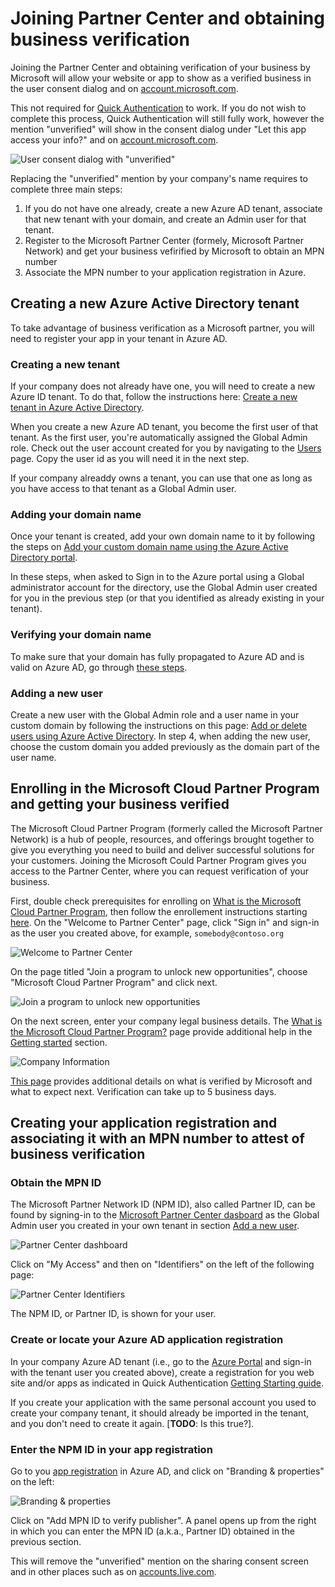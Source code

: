 # Joining Partner Center and obtaining business verification

Joining the Partner Center and obtaining verification of your business by Microsoft will allow your website or app to show as a verified business in the user consent dialog and on [account.microsoft.com](https://account.live.com/consent/Manage). 

This not required for [Quick Authentication](../README.md) to work. If you do not wish to complete this process, Quick Authentication will still fully work, however the mention "unverified" will show in the consent dialog under "Let this app access your info?" and on [account.microsoft.com](https://account.live.com/consent/Manage).

![User consent dialog with "unverified"](./media/user-consent-dialog.PNG)

Replacing the "unverified" mention by your company's name requires to complete three main steps:
1. If you do not have one already, create a new Azure AD tenant, associate that new tenant with your domain, and create an Admin user for that tenant.
3. Register to the Microsoft Partner Center (formely, Microsoft Partner Network) and get your business vefirified by Microsoft to obtain an MPN number
4. Associate the MPN number to your application registration in Azure.

## Creating a new Azure Active Directory tenant
To take advantage of business verification as a Microsoft partner, you will need to register your app in your tenant in Azure AD.

### Creating a new tenant
If your company does not already have one, you will need to create a new Azure ID tenant. To do that, follow the instructions here: [Create a new tenant in Azure Active Directory](https://learn.microsoft.com/en-us/azure/active-directory/fundamentals/active-directory-access-create-new-tenant). 

When you create a new Azure AD tenant, you become the first user of that tenant. As the first user, you're automatically assigned the Global Admin role. Check out the user account created for you by navigating to the [Users](https://portal.azure.com/#blade/Microsoft_AAD_IAM/UsersManagementMenuBlade/MsGraphUsers) page. Copy the user id as you will need it in the next step.

If your company alreaddy owns a tenant, you can use that one as long as you have access to that tenant as a Global Admin user. 

### Adding your domain name
Once your tenant is created, add your own domain name to it by following the steps on [Add your custom domain name using the Azure Active Directory portal](https://learn.microsoft.com/en-us/azure/active-directory/fundamentals/add-custom-domain). 

In these steps, when asked to Sign in to the Azure portal using a Global administrator account for the directory, use the Global Admin user created for you in the previous step (or that you identified as already existing in your tenant).

### Verifying your domain name
To make sure that your domain has fully propagated to Azure AD and is valid on Azure AD, go through [these steps](https://learn.microsoft.com/en-us/azure/active-directory/fundamentals/add-custom-domain#verify-your-custom-domain-name).

### Adding a new user
Create a new user with the Global Admin role and a user name in your custom domain by following the instructions on this page: [Add or delete users using Azure Active Directory](https://learn.microsoft.com/en-us/azure/active-directory/fundamentals/add-users-azure-active-directory). In step 4, when adding the new user, choose the custom domain you added previously as the domain part of the user name.

## Enrolling in the Microsoft Cloud Partner Program and getting your business verified
The Microsoft Cloud Partner Program (formerly called the Microsoft Partner Network) is a hub of people, resources, and offerings brought together to give you everything you need to build and deliver successful solutions for your customers. Joining the Microsoft Could Partner Program gives you access to the Partner Center, where you can request verification of your business. 

First, double check prerequisites for enrolling on [What is the Microsoft Cloud Partner Program](https://learn.microsoft.com/en-us/partner-center/mpn-create-a-partner-center-account), then follow the enrollement instructions starting [here](https://partner.microsoft.com/en-us/dashboard/account/v3/enrollment/introduction/partnership). On the "Welcome to Partner Center" page, click "Sign in" and sign-in as the user you created above, for example, `somebody@contoso.org`

![Welcome to Partner Center](./media/Welcome-to-Partner-Center.PNG)

On the page titled "Join a program to unlock new opportunities", choose "Microsoft Cloud Partner Program" and click next. 

![Join a program to unlock new opportunities](./media/Join-a-program.PNG)

On the next screen, enter your company legal business details. The [What is the Microsoft Cloud Partner Program?](https://learn.microsoft.com/en-us/partner-center/mpn-create-a-partner-center-account) page provide additional help in the [Getting started](https://learn.microsoft.com/en-us/partner-center/mpn-create-a-partner-center-account#get-started) section. 

![Company Information](./media/Company-Information.PNG)

[This page](https://learn.microsoft.com/en-us/partner-center/verification-responses) provides additional details on what is verified by Microsoft and what to expect next. Verification can take up to 5 business days.

## Creating your application registration and associating it with an MPN number to attest of business verification

### Obtain the MPN ID
The Microsoft Partner Network ID (NPM ID), also called Partner ID, can be found by signing-in to the [Microsoft Partner Center dasboard](https://partner.microsoft.com/en-us/dashboard/home) as the Global Admin user you created in your own tenant in section [Add a new user](#adding-a-new-user). 

![Partner Center dashboard](./media/mpc-dashboard.PNG)

Click on "My Access" and then on "Identifiers" on the left of the following page:

![Partner Center Identifiers](./media/mpc-identifiers.png)

The NPM ID, or Partner ID, is shown for your user. 

### Create or locate your Azure AD application registration
In your company Azure AD tenant (i.e., go to the [Azure Portal](https://portal.azure.com) and sign-in with the tenant user you created above), create a registration for you web site and/or apps as indicated in Quick Authentication [Getting Starting guide](./quick-authentication-how-to.md#register-your-application). 

If you create your application with the same personal account you used to create your company tenant, it should already be imported in the tenant, and you don't need to create it again. [**TODO**: Is this true?].

### Enter the NPM ID in your app registration
Go to you [app registration](https://ms.portal.azure.com/#view/Microsoft_AAD_IAM/ActiveDirectoryMenuBlade/~/RegisteredApps) in Azure AD, and click on "Branding & properties" on the left:

![Branding & properties](./media/azure-ad-app-registration-npm.png)

Click on "Add MPN ID to verify publisher". A panel opens up from the right in which you can enter the MPN ID (a.k.a., Partner ID) obtained in the previous section.

This will remove the "unverified" mention on the sharing consent screen and in other places such as on [accounts.live.com](https://account.live.com/consent/Manage?uaid=1a6b0f15cc3647ff8bb553c2733a1828&mkt=en-US&guat=1).


